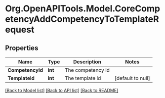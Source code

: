 # Org.OpenAPITools.Model.CoreCompetencyAddCompetencyToTemplateRequest

## Properties

Name | Type | Description | Notes
------------ | ------------- | ------------- | -------------
**Competencyid** | **int** | The competency id | 
**Templateid** | **int** | The template id | [default to null]

[[Back to Model list]](../README.md#documentation-for-models) [[Back to API list]](../README.md#documentation-for-api-endpoints) [[Back to README]](../README.md)

